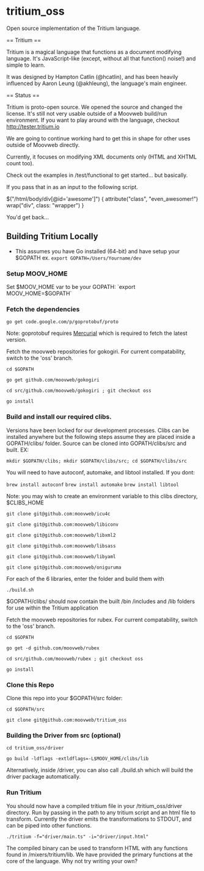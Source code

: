 tritium_oss
===========

Open source implementation of the Tritium language.

== Tritium ==

Tritium is a magical language that functions as a document modifying language.
It's JavaScript-like (except, without all that function() noise!) and simple to
learn.

It was designed by Hampton Catlin (@hcatlin), and has been heavily influenced
by Aaron Leung (@akhleung), the language's main engineer.

== Status ==

Tritium is proto-open source. We opened the source and changed the license.
It's still not very usable outside of a Moovweb build/run environment. If you
want to play around with the language, checkout http://tester.tritium.io

We are going to continue working hard to get this in shape for other uses outside
of Moovweb directly.

Currently, it focuses on modifying XML documents only (HTML and XHTML count too).

Check out the examples in /test/functional to get started... but basically.

  <html>
    <body>
      <div id="awesome" />
    </body>
  </html>

If you pass that in as an input to the following script.

  $("/html/body/div[@id='awesome']") {
    attribute("class", "even_awesomer!")
    wrap("div", class: "wrapper")
  }

You'd get back...

  <html>
    <body>
      <div class="wrapper">
        <div id="awesome" class="even_awesomer!"/>
      </div>
    </body>
  </html>


## Building Tritium Locally

* This assumes you have Go installed (64-bit) and have setup your $GOPATH
ex. `export GOPATH=/Users/Yourname/dev`

### Setup MOOV_HOME

Set $MOOV_HOME var to be your GOPATH:
`export MOOV_HOME=$GOPATH`

### Fetch the dependencies

`go get code.google.com/p/goprotobuf/proto`

Note: goprotobuf requires [Mercurial](http://mercurial.selenic.com/) which is required to fetch the latest version.

Fetch the moovweb repositories for gokogiri.
For current compatability, switch to the 'oss' branch.

`cd $GOPATH`

`go get github.com/moovweb/gokogiri`

`cd src/github.com/moovweb/gokogiri ; git checkout oss`

`go install`

### Build and install our required clibs.

Versions have been locked for our development processes. Clibs can be installed anywhere but the following steps assume they are placed inside a GOPATH/clibs/ folder. Source can be cloned into GOPATH/clibs/src and built. EX:

`mkdir $GOPATH/clibs; mkdir $GOPATH/clibs/src; cd $GOPATH/clibs/src`

You will need to have autoconf, automake, and libtool installed. If you dont:

`brew install autoconf`
`brew install automake`
`brew install libtool`

Note: you may wish to create an environment variable to this clibs directory, $CLIBS_HOME

`git clone git@github.com:moovweb/icu4c`

`git clone git@github.com:moovweb/libiconv`

`git clone git@github.com:moovweb/libxml2`

`git clone git@github.com:moovweb/libsass`

`git clone git@github.com:moovweb/libyaml`

`git clone git@github.com:moovweb/oniguruma`


For each of the 6 libraries, enter the folder and build them with

`./build.sh`

$GOPATH/clibs/ should now contain the built /bin /includes and /lib folders for use within the Tritium application

Fetch the moovweb repositories for rubex.
For current compatability, switch to the 'oss' branch.

`cd $GOPATH`

`go get -d github.com/moovweb/rubex`

`cd src/github.com/moovweb/rubex ; git checkout oss`

`go install`


### Clone this Repo

Clone this repo into your $GOPATH/src folder:

`cd $GOPATH/src`

`git clone git@github.com:moovweb/tritium_oss`


### Building the Driver from src (optional)

`cd tritium_oss/driver`

`go build -ldflags -extldflags=-L$MOOV_HOME/clibs/lib`

Alternatively, inside /driver, you can also call ./build.sh which will build the driver package automatically.

### Run Tritium

You should now have a compiled tritium file in your /tritium_oss/driver directory. Run by passing in the path to any tritium script and an html file to transform. Currently the driver emits the transformations to STDOUT, and can be piped into other functions.

`./tritium -f="driver/main.ts" -i="driver/input.html"`

The compiled binary can be used to transform HTML with any functions found in /mixers/tritium/lib. We have provided the primary functions at the core of the language. Why not try writing your own?





